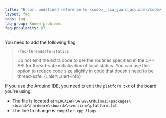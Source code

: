```yaml
---
title: "Error: undefined reference to <code>__cxa_guard_acquire</code> and <code>__cxa_guard_release</code>"
layout: faq
tags: faq
faq-group: Known problems
faq-popularity: 87
---
```


You need to add the following flag:

> `-fno-threadsafe-statics`
> 
> Do not emit the extra code to use the routines specified in the C++ ABI for thread-safe initialization of local statics.
> You can use this option to reduce code size slightly in code that doesn't need to be thread-safe.
{:.alert .alert-info}

If you use the Arduino IDE, you need to edit the `platform.txt` of the board you're using:

* The file is located at `%LOCALAPPDATA%\Arduino15\packages\<brand>\hardware\<board>\<version>\platform.txt`
* The line to change is `compiler.cpp.flags`